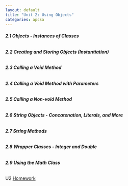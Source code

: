```yaml
---
layout: default
title: "Unit 2: Using Objects"
categories: apcsa
---
```

<h6><b>2.1 Objects - Instances of Classes</b></h6>
<h6><b>2.2 Creating and Storing Objects (Instantiation)</b></h6>
<h6><b>2.3 Calling a Void Method</b></h6>
<h6><b>2.4 Calling a Void Method with Parameters</b></h6>
<h6><b>2.5 Calling a Non-void Method</b></h6>
<h6><b>2.6 String Objects - Concatenation, Literals, and More</b></h6>
<h6><b>2.7 String Methods</b></h6>
<h6><b>2.8 Wrapper Classes - Integer and Double</b></h6>
<h6><b>2.9 Using the Math Class</b></h6>
U2 <a href=""><u>H</u>omework</a>
<br>